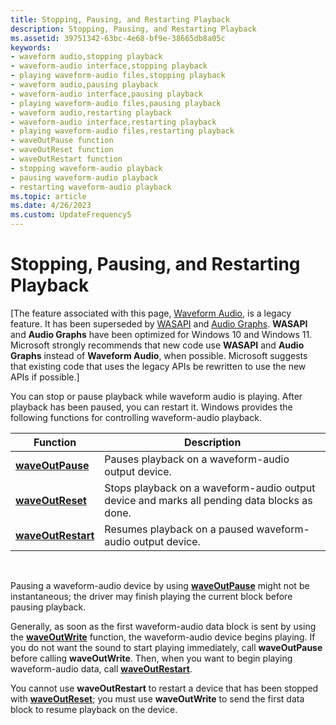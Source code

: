 ```yaml
---
title: Stopping, Pausing, and Restarting Playback
description: Stopping, Pausing, and Restarting Playback
ms.assetid: 39751342-63bc-4e68-bf9e-38665db8a05c
keywords:
- waveform audio,stopping playback
- waveform-audio interface,stopping playback
- playing waveform-audio files,stopping playback
- waveform audio,pausing playback
- waveform-audio interface,pausing playback
- playing waveform-audio files,pausing playback
- waveform audio,restarting playback
- waveform-audio interface,restarting playback
- playing waveform-audio files,restarting playback
- waveOutPause function
- waveOutReset function
- waveOutRestart function
- stopping waveform-audio playback
- pausing waveform-audio playback
- restarting waveform-audio playback
ms.topic: article
ms.date: 4/26/2023
ms.custom: UpdateFrequency5
---
```


# Stopping, Pausing, and Restarting Playback

\[The feature associated with this page, [Waveform Audio](/windows/win32/multimedia/waveform-audio), is a legacy feature. It has been superseded by [WASAPI](/windows/win32/coreaudio/wasapi) and [Audio Graphs](/windows/uwp/audio-video-camera/audio-graphs). **WASAPI** and **Audio Graphs** have been optimized for Windows 10 and Windows 11. Microsoft strongly recommends that new code use **WASAPI** and **Audio Graphs** instead of **Waveform Audio**, when possible. Microsoft suggests that existing code that uses the legacy APIs be rewritten to use the new APIs if possible.\]

You can stop or pause playback while waveform audio is playing. After playback has been paused, you can restart it. Windows provides the following functions for controlling waveform-audio playback.



| Function                                 | Description                                                                                 |
|------------------------------------------|---------------------------------------------------------------------------------------------|
| [**waveOutPause**](/windows/win32/api/mmeapi/nf-mmeapi-waveoutpause)     | Pauses playback on a waveform-audio output device.                                          |
| [**waveOutReset**](/windows/win32/api/mmeapi/nf-mmeapi-waveoutreset)     | Stops playback on a waveform-audio output device and marks all pending data blocks as done. |
| [**waveOutRestart**](/windows/win32/api/mmeapi/nf-mmeapi-waveoutrestart) | Resumes playback on a paused waveform-audio output device.                                  |



 

Pausing a waveform-audio device by using [**waveOutPause**](/windows/win32/api/mmeapi/nf-mmeapi-waveoutpause) might not be instantaneous; the driver may finish playing the current block before pausing playback.

Generally, as soon as the first waveform-audio data block is sent by using the [**waveOutWrite**](/windows/win32/api/mmeapi/nf-mmeapi-waveoutwrite) function, the waveform-audio device begins playing. If you do not want the sound to start playing immediately, call **waveOutPause** before calling **waveOutWrite**. Then, when you want to begin playing waveform-audio data, call [**waveOutRestart**](/windows/win32/api/mmeapi/nf-mmeapi-waveoutrestart).

You cannot use **waveOutRestart** to restart a device that has been stopped with [**waveOutReset**](/windows/win32/api/mmeapi/nf-mmeapi-waveoutreset); you must use **waveOutWrite** to send the first data block to resume playback on the device.

 

 